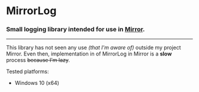 # MirrorLog

### Small logging library intended for use in <a href=https://github.com/tremorris1999/Mirror>Mirror</a>.
---
This library has not seen any use *(that I'm aware of)* outside my project Mirror. Even then, implementation in of MirrorLog in Mirror is a **slow** process ~~because I'm lazy~~.

Tested platforms:
   - Windows 10 (x64)